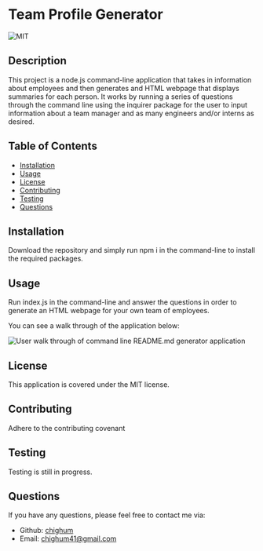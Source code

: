 # Team Profile Generator

![MIT](https://img.shields.io/badge/license-MIT-blue)

## Description

This project is a node.js command-line application that takes in information about employees and then generates and HTML webpage that displays summaries for each person. It works by running a series of questions through the command line using the inquirer package for the user to input information about a team manager and as many engineers and/or interns as desired.

## Table of Contents

- [Installation](#installation)
- [Usage](#usage)
- [License](#license)
- [Contributing](#contributing)
- [Testing](#testing)
- [Questions](#questions)

## Installation

Download the repository and simply run npm i in the command-line to install the required packages.

## Usage

Run index.js in the command-line and answer the questions in order to generate an HTML webpage for your own team of employees.

You can see a walk through of the application below:

![User walk through of command line README.md generator application](./images/TeamProfile.gif)

## License

This application is covered under the MIT license.

## Contributing

Adhere to the contributing covenant

## Testing

Testing is still in progress.

## Questions

If you have any questions, please feel free to contact me via:

- Github: [chighum](https://github.com/chighum)
- Email: [chighum41@gmail.com](mailto:chighum41@gmail.com)
